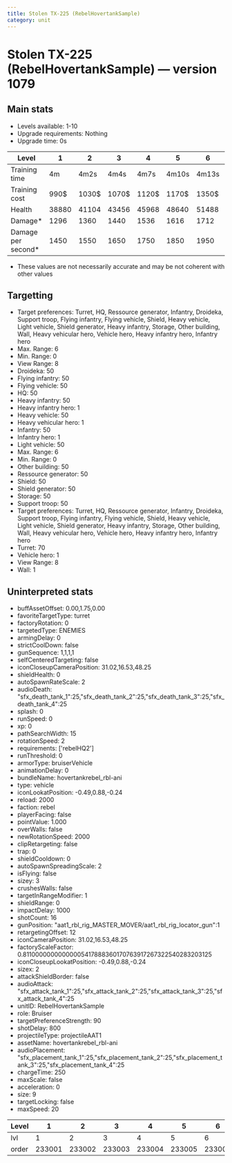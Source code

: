 ```yaml
---
title: Stolen TX-225 (RebelHovertankSample)
category: unit
---
```


# Stolen TX-225 (RebelHovertankSample) — version 1079

## Main stats

  * Levels available: 1-10
  * Upgrade requirements: Nothing
  * Upgrade time: 0s

|Level             |1    |2    |3    |4    |5    |6    |7    |8    |9    |10   |
|------------------|-----|-----|-----|-----|-----|-----|-----|-----|-----|-----|
|Training time     |4m   |4m2s |4m4s |4m7s |4m10s|4m13s|4m16s|4m20s|4m24s|4m30s|
|Training cost     |990$ |1030$|1070$|1120$|1170$|1350$|1530$|1800$|1890$|2070$|
|Health            |38880|41104|43456|45968|48640|51488|54512|57728|61152|64800|
|Damage*           |1296 |1360 |1440 |1536 |1616 |1712 |1824 |1920 |2048 |2176 |
|Damage per second*|1450 |1550 |1650 |1750 |1850 |1950 |2100 |2200 |2350 |2500 |

* These values are not necessarily accurate and may be not coherent with other values

## Targetting

  * Target preferences: Turret, HQ, Ressource generator, Infantry, Droideka, Support troop, Flying infantry, Flying vehicle, Shield, Heavy vehicle, Light vehicle, Shield generator, Heavy infantry, Storage, Other building, Wall, Heavy vehicular hero, Vehicle hero, Heavy infantry hero, Infantry hero
  * Max. Range: 6
  * Min. Range: 0
  * View Range: 8
  * Droideka: 50
  * Flying infantry: 50
  * Flying vehicle: 50
  * HQ: 50
  * Heavy infantry: 50
  * Heavy infantry hero: 1
  * Heavy vehicle: 50
  * Heavy vehicular hero: 1
  * Infantry: 50
  * Infantry hero: 1
  * Light vehicle: 50
  * Max. Range: 6
  * Min. Range: 0
  * Other building: 50
  * Ressource generator: 50
  * Shield: 50
  * Shield generator: 50
  * Storage: 50
  * Support troop: 50
  * Target preferences: Turret, HQ, Ressource generator, Infantry, Droideka, Support troop, Flying infantry, Flying vehicle, Shield, Heavy vehicle, Light vehicle, Shield generator, Heavy infantry, Storage, Other building, Wall, Heavy vehicular hero, Vehicle hero, Heavy infantry hero, Infantry hero
  * Turret: 70
  * Vehicle hero: 1
  * View Range: 8
  * Wall: 1

## Uninterpreted stats

  * buffAssetOffset: 0.00,1.75,0.00
  * favoriteTargetType: turret
  * factoryRotation: 0
  * targetedType: ENEMIES
  * armingDelay: 0
  * strictCoolDown: false
  * gunSequence: 1,1,1,1
  * selfCenteredTargeting: false
  * iconCloseupCameraPosition: 31.02,16.53,48.25
  * shieldHealth: 0
  * autoSpawnRateScale: 2
  * audioDeath: "sfx_death_tank_1":25,"sfx_death_tank_2":25,"sfx_death_tank_3":25,"sfx_death_tank_4":25
  * splash: 0
  * runSpeed: 0
  * xp: 0
  * pathSearchWidth: 15
  * rotationSpeed: 2
  * requirements: ['rebelHQ2']
  * runThreshold: 0
  * armorType: bruiserVehicle
  * animationDelay: 0
  * bundleName: hovertankrebel_rbl-ani
  * type: vehicle
  * iconLookatPosition: -0.49,0.88,-0.24
  * reload: 2000
  * faction: rebel
  * playerFacing: false
  * pointValue: 1.000
  * overWalls: false
  * newRotationSpeed: 2000
  * clipRetargeting: false
  * trap: 0
  * shieldCooldown: 0
  * autoSpawnSpreadingScale: 2
  * isFlying: false
  * sizey: 3
  * crushesWalls: false
  * targetInRangeModifier: 1
  * shieldRange: 0
  * impactDelay: 1000
  * shotCount: 16
  * gunPosition: "aat1_rbl_rig_MASTER_MOVER/aat1_rbl_rig_locator_gun":1
  * retargetingOffset: 12
  * iconCameraPosition: 31.02,16.53,48.25
  * factoryScaleFactor: 0.81100000000000005417888360170763917267322540283203125
  * iconCloseupLookatPosition: -0.49,0.88,-0.24
  * sizex: 2
  * attackShieldBorder: false
  * audioAttack: "sfx_attack_tank_1":25,"sfx_attack_tank_2":25,"sfx_attack_tank_3":25,"sfx_attack_tank_4":25
  * unitID: RebelHovertankSample
  * role: Bruiser
  * targetPreferenceStrength: 90
  * shotDelay: 800
  * projectileType: projectileAAT1
  * assetName: hovertankrebel_rbl-ani
  * audioPlacement: "sfx_placement_tank_1":25,"sfx_placement_tank_2":25,"sfx_placement_tank_3":25,"sfx_placement_tank_4":25
  * chargeTime: 250
  * maxScale: false
  * acceleration: 0
  * size: 9
  * targetLocking: false
  * maxSpeed: 20

|Level|1     |2     |3     |4     |5     |6     |7     |8     |9     |10    |
|-----|------|------|------|------|------|------|------|------|------|------|
|lvl  |1     |2     |3     |4     |5     |6     |7     |8     |9     |10    |
|order|233001|233002|233003|233004|233005|233006|233007|233008|233009|233010|

